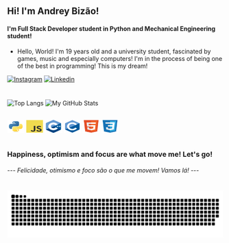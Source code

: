 ## Hi! I'm Andrey Bizão!
#### I'm Full Stack Developer student in Python and Mechanical Engineering student!

 - Hello, World! I'm 19 years old and a university student, fascinated by games, music and especially computers! I'm in the process of being one of the best in programming! This is my dream!

[![Instagram](https://img.shields.io/badge/Instagram-E4405F?style=for-the-badge&logo=instagram&logoColor=white)](https://www.instagram.com/andrey_soub)
[![Linkedin](https://img.shields.io/badge/LinkedIn-0077B5?style=for-the-badge&logo=linkedin&logoColor=white)](https://www.linkedin.com/in/andreybizao/)

#

![Top Langs](https://github-readme-stats.vercel.app/api/top-langs/?username=B1z4O&theme=dark)
![My GitHub Stats](https://github-readme-stats.vercel.app/api?username=B1z4O&show_icons=true&theme=dark)

<div style="display: inline_block"><br/>
    <img align="center" alt="Python" height="30" width="40" src="https://raw.githubusercontent.com/devicons/devicon/master/icons/python/python-original.svg">
    <img align="center" alt="Js" height="30" width="40" src="https://raw.githubusercontent.com/devicons/devicon/master/icons/javascript/javascript-original.svg">
    <img align="center" alt="C++" height="30" width="40" src="https://raw.githubusercontent.com/devicons/devicon/master/icons/cplusplus/cplusplus-original.svg">
    <img align="center" alt="C" height="30" width="40" src="https://raw.githubusercontent.com/devicons/devicon/master/icons/c/c-original.svg">
    <img align="center" alt="HTML5" height="30" width="40" src="https://raw.githubusercontent.com/devicons/devicon/master/icons/html5/html5-original.svg">
    <img align="center" alt="CSS3" height="30" width="40" src="https://raw.githubusercontent.com/devicons/devicon/master/icons/css3/css3-original.svg">
<br/>
</div><br/>

### Happiness, optimism and focus are what move me! Let's go!
###### --- Felicidade, otimismo e foco são o que me movem! Vamos lá! ---

#

<picture>
  <source media="(prefers-color-scheme: dark)" srcset="https://raw.githubusercontent.com/B1z4O/B1z4O/output/github-contribution-grid-snake-dark.svg">
  <source media="(prefers-color-scheme: light)" srcset="https://raw.githubusercontent.com/B1z4O/B1z4O/output/github-contribution-grid-snake.svg">
  <img alt="github contribution grid snake animation" src="https://raw.githubusercontent.com/B1z4O/B1z4O/output/github-contribution-grid-snake.svg">
</picture>
